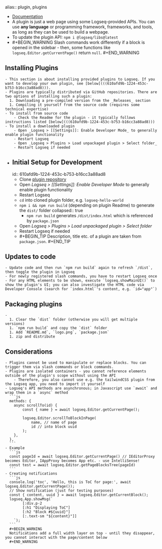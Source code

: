 alias:: plugin, plugins

- [Documentation](https://logseq.github.io/plugins/index.html)
- A plugin is just a web page using some Logseq-provided APIs. You can use **any language** or programming framework, frameworks, and tools, as long as they can be used to build a webpage.
- To update the plugin API: `npm i @logseq/libs@latest`
-
  #+BEGIN_WARNING
  Slash commands work differently if a block is opened in the sidebar - then, some functions like `logseq.Editor.getCurrentPage()` return `null`.
  #+END_WARNING
## Installing Plugins
	- This section is about installing provided plugins to Logseq. If you want to develop your own plugin, see [below](((610afd9b-1224-453c-b753-b16cc3a88ad8))).
	- Plugins are typically distributed via GitHub repositories. There are two options of installing such a plugin:
	  1. Downloading a pre-compiled version from the _Releases_ section
	  1. Compiling it yourself from the source code (requires some technical expertise)
	- To install from source code
		- Check the Readme for the plugin - it typically follows instructions listed [below](((610afd9b-1224-453c-b753-b16cc3a88ad8)))
	- To install a downloaded plugin
		- Open _Logseq > [[Settings]]: Enable Developer Mode_ to generally enable plugin functionality
		- Restart Logseq
		- Open _Logseq > Plugins > Load unpackaged plugin > Select folder_
		- Restart Logseq if needed
- ## Initial Setup for Development
  id:: 610afd9b-1224-453c-b753-b16cc3a88ad8
	- Clone [plugin repository](https://github.com/logseq/logseq-plugin-samples)
	- Open _Logseq > [[Settings]]: Enable Developer Mode_ to generally enable plugin functionality
	- Restart Logseq
	- `cd` into cloned plugin folder, e.g. `logseq-hello-world`
	- `npm i && npm run build` (depending on plugin Readme) to generate the `dist/` folder
	  collapsed:: true
		- `npm run build` generates `/dist/index.html` which is referenced by `package.json`
	- Open _Logseq > Plugins > Load unpackaged plugin > Select folder_
	- Restart Logseq if needed
	-
	  #+BEGIN_TIP
	  Description, title etc. of a plugin are taken from `package.json`.
	  #+END_TIP
## Updates to code
	- Update code and then run `npm run build` again to refresh `/dist`, then toggle the plugin in Logseq
	- For newly registered slash commands, you have to restart Logseq once
	- For any HTML elements to be shown, execute `logseq.showMainUI()` to show the plugin's UI; you can also investigate the HTML code via Developer Console (search for `index.html`'s content, e.g. `id="app"`)
## Packaging plugins
	-
	  1. Clear the `dist` folder (otherwise you will get multiple versions)
	  1. `npm run build` and copy the `dist` folder
	  1. Add `README.md`, `logo.png`, `package.json`
	  1. zip and distribute
## Considerations
	- Plugins cannot be used to manipulate or replace blocks. You can trigger them via slash commands or block commands.
	- Plugins are isolated containers - you cannot reference elements outside of the plugin's scope without using the API
		- Therefore, you also cannot use e.g. the tailwindCSS plugin from the Logseq app, you need to import it yourself
	- Logseq's API methods are asynchronous; in Javascript use `await` and wrap them in a `async` method
	  ```js
	  methods: {
	  	async scrollTo(id) {
	  		const { name } = await logseq.Editor.getCurrentPage();
	  
	  		logseq.Editor.scrollToBlockInPage(
	  			name, // name of page
	  			id // into block uuid
	  		);
	  	},
	  },
	  ```
	- Example
	  ```js
	  const pageId = await logseq.Editor.getCurrentPage() // IEditorProxy becomes Editor, IAppProxy becomes App etc. - use IntelliSense!
	  const test = await logseq.Editor.getPageBlocksTree(pageId)
	  ```
	- Creating notifications
	  ```js
	  console.log('toc', 'Hello, this is ToC for page:', await logseq.Editor.getCurrentPage());
	  // Show notification (just for testing purposes)
	  const { content, uuid } = await logseq.Editor.getCurrentBlock();
	  logseq.App.showMsg(`
	  		[:div.p-2
	  		[:h1 "Displaying ToC"]
	  		[:h2 "Block #${uuid}"]
	  		[:.text-sm "${content}"]]
	  	`);
	  ```
	  #+BEGIN_WARNING
	  Notifications add a full width layer on top - until they disappear, you cannot interact with the page/content below
	  #+END_WARNING